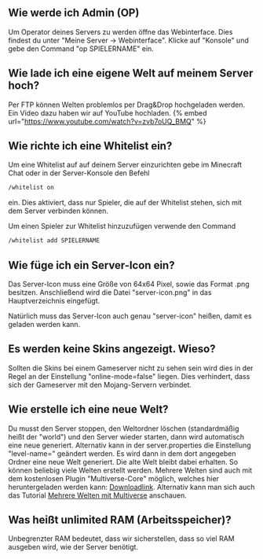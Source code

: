 ## Wie werde ich Admin (OP)
Um Operator deines Servers zu werden öffne das Webinterface. Dies findest du unter "Meine Server -> Webinterface".
Klicke auf "Konsole" und gebe den Command "op SPIELERNAME" ein.

## Wie lade ich eine eigene Welt auf meinem Server hoch?
Per FTP können Welten problemlos per Drag&Drop hochgeladen werden.
Ein Video dazu haben wir auf YouTube hochladen.
{% embed url="https://www.youtube.com/watch?v=zvb7oUQ_BMQ" %}

## Wie richte ich eine Whitelist ein?
Um eine Whitelist auf auf deinem Server einzurichten gebe im Minecraft Chat oder in der Server-Konsole den Befehl 
```bash
/whitelist on
```
ein. Dies aktiviert, dass nur Spieler, die auf der Whitelist stehen, sich mit dem Server verbinden können.

Um einen Spieler zur Whitelist hinzuzufügen verwende den Command 
```bash
/whitelist add SPIELERNAME
```

## Wie füge ich ein Server-Icon ein?
Das Server-Icon muss eine Größe von 64x64 Pixel, sowie das Format .png besitzen. Anschließend wird die Datei "server-icon.png" in das Hauptverzeichnis eingefügt.

Natürlich muss das Server-Icon auch genau "server-icon" heißen, damit es geladen werden kann.

## Es werden keine Skins angezeigt. Wieso?
Sollten die Skins bei einem Gameserver nicht zu sehen sein wird dies in der Regel an der Einstellung "online-mode=false" liegen. Dies verhindert, dass sich der Gameserver mit den Mojang-Servern verbindet.

## Wie erstelle ich eine neue Welt?
Du musst den Server stoppen, den Weltordner löschen (standardmäßig heißt der "world") und den Server wieder starten, dann wird automatisch eine neue generiert.
Alternativ kann in der server.properties die Einstellung "level-name=" geändert werden. Es wird dann in dem dort angegeben Ordner eine neue Welt generiert. Die alte Welt bleibt dabei erhalten. So können beliebig viele Welten erstellt werden. Mehrere Welten sind auch mit dem kostenlosen Plugin "Multiverse-Core" möglich, welches hier heruntergeladen werden kann: [Downloadlink](https://www.spigotmc.org/resources/multiverse-core.390/). Alternativ kann man sich auch das Tutorial [Mehrere Welten mit Multiverse](minecraft-server/mehrere-welten.md) anschauen.

## Was heißt unlimited RAM (Arbeitsspeicher)?
Unbegrenzter RAM bedeutet, dass wir sicherstellen, dass so viel RAM ausgeben wird, wie der Server benötigt.